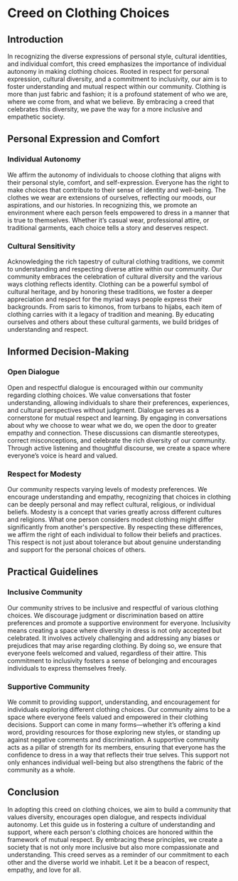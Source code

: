 # Creed on Clothing Choices

## Introduction

In recognizing the diverse expressions of personal style, cultural identities, and individual comfort, this creed emphasizes the importance of individual autonomy in making clothing choices. Rooted in respect for personal expression, cultural diversity, and a commitment to inclusivity, our aim is to foster understanding and mutual respect within our community. Clothing is more than just fabric and fashion; it is a profound statement of who we are, where we come from, and what we believe. By embracing a creed that celebrates this diversity, we pave the way for a more inclusive and empathetic society.

## Personal Expression and Comfort

### Individual Autonomy

We affirm the autonomy of individuals to choose clothing that aligns with their personal style, comfort, and self-expression. Everyone has the right to make choices that contribute to their sense of identity and well-being. The clothes we wear are extensions of ourselves, reflecting our moods, our aspirations, and our histories. In recognizing this, we promote an environment where each person feels empowered to dress in a manner that is true to themselves. Whether it’s casual wear, professional attire, or traditional garments, each choice tells a story and deserves respect.

### Cultural Sensitivity

Acknowledging the rich tapestry of cultural clothing traditions, we commit to understanding and respecting diverse attire within our community. Our community embraces the celebration of cultural diversity and the various ways clothing reflects identity. Clothing can be a powerful symbol of cultural heritage, and by honoring these traditions, we foster a deeper appreciation and respect for the myriad ways people express their backgrounds. From saris to kimonos, from turbans to hijabs, each item of clothing carries with it a legacy of tradition and meaning. By educating ourselves and others about these cultural garments, we build bridges of understanding and respect.

## Informed Decision-Making

### Open Dialogue

Open and respectful dialogue is encouraged within our community regarding clothing choices. We value conversations that foster understanding, allowing individuals to share their preferences, experiences, and cultural perspectives without judgment. Dialogue serves as a cornerstone for mutual respect and learning. By engaging in conversations about why we choose to wear what we do, we open the door to greater empathy and connection. These discussions can dismantle stereotypes, correct misconceptions, and celebrate the rich diversity of our community. Through active listening and thoughtful discourse, we create a space where everyone’s voice is heard and valued.

### Respect for Modesty

Our community respects varying levels of modesty preferences. We encourage understanding and empathy, recognizing that choices in clothing can be deeply personal and may reflect cultural, religious, or individual beliefs. Modesty is a concept that varies greatly across different cultures and religions. What one person considers modest clothing might differ significantly from another's perspective. By respecting these differences, we affirm the right of each individual to follow their beliefs and practices. This respect is not just about tolerance but about genuine understanding and support for the personal choices of others.

## Practical Guidelines

### Inclusive Community

Our community strives to be inclusive and respectful of various clothing choices. We discourage judgment or discrimination based on attire preferences and promote a supportive environment for everyone. Inclusivity means creating a space where diversity in dress is not only accepted but celebrated. It involves actively challenging and addressing any biases or prejudices that may arise regarding clothing. By doing so, we ensure that everyone feels welcomed and valued, regardless of their attire. This commitment to inclusivity fosters a sense of belonging and encourages individuals to express themselves freely.

### Supportive Community

We commit to providing support, understanding, and encouragement for individuals exploring different clothing choices. Our community aims to be a space where everyone feels valued and empowered in their clothing decisions. Support can come in many forms—whether it’s offering a kind word, providing resources for those exploring new styles, or standing up against negative comments and discrimination. A supportive community acts as a pillar of strength for its members, ensuring that everyone has the confidence to dress in a way that reflects their true selves. This support not only enhances individual well-being but also strengthens the fabric of the community as a whole.

## Conclusion

In adopting this creed on clothing choices, we aim to build a community that values diversity, encourages open dialogue, and respects individual autonomy. Let this guide us in fostering a culture of understanding and support, where each person's clothing choices are honored within the framework of mutual respect. By embracing these principles, we create a society that is not only more inclusive but also more compassionate and understanding. This creed serves as a reminder of our commitment to each other and the diverse world we inhabit. Let it be a beacon of respect, empathy, and love for all.